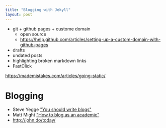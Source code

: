 ```yaml
---
title: "Blogging with Jekyll"
layout: post
---
```


- git + github pages + custome domain
  - open source
  - https://help.github.com/articles/setting-up-a-custom-domain-with-github-pages
- drafts
- undated posts
- highlighting broken markdown links
- FastClick


https://mademistakes.com/articles/going-static/


# Blogging

* Steve Yegge
  ["You should write blogs"](https://sites.google.com/site/steveyegge2/you-should-write-blogs)
* Matt Might
  ["How to blog as an academic"](http://matt.might.net/articles/how-to-blog-as-an-academic/)
* http://john.do/today/
